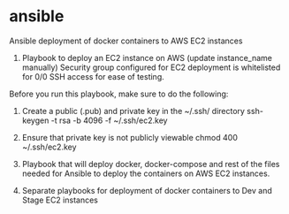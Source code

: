 # ansible
Ansible deployment of docker containers to AWS EC2 instances


1. Playbook to deploy an EC2 instance on AWS (update instance_name manually)
Security group configured for EC2 deployment is whitelisted for 0/0 SSH access for ease of testing.

  Before you run this playbook, make sure to do the following:
  1. Create a public (.pub) and private key in the ~/.ssh/ directory
  ssh-keygen -t rsa -b 4096 -f ~/.ssh/ec2.key

  2. Ensure that private key is not publicly viewable
  chmod 400 ~/.ssh/ec2.key

2. Playbook that will deploy docker, docker-compose and rest of the files needed for Ansible to deploy the containers on AWS EC2 instances.
3. Separate playbooks for deployment of docker containers to Dev and Stage EC2 instances
